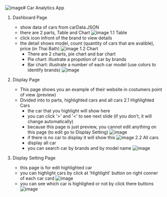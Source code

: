 ![image](https://github.com/user-attachments/assets/f56e2d1b-f7e3-4e2c-ae2c-8d14b4a3dbab)# Car Analytics App

1. Dashboard Page
   - show data of cars from carData.JSON
   - there are 2 parts, Table and Chart
  ![image](https://github.com/user-attachments/assets/e0aa9356-f62b-419f-8ce5-8a7b01279c50)
1.1 Table
    - click icon infront of the brand to view details
    - the detail shows model, count (quantity of cars that are avalible), price (in Thai Bath)
    ![image](https://github.com/user-attachments/assets/f2b81c8f-478f-45bb-8700-c49dc7348aab)
1.2 Chart
      - There are 2 charts, pie chart and bar chart
      - Pie chart: illustrate a propotion of car by brands
      - Bar chart: illustrate a number of each car model (use colors to identify brands)
    ![image](https://github.com/user-attachments/assets/01fff79a-8755-405a-bad0-c4bf511ee873)

2. Display Page
   - This page shows you an example of their website in costumers point of view (preview)
   - Divided into to parts, highlighted cars and all cars
2.1 Highlighted Cars
     - the car that you highlight will show here
     - you can click '>' and '<' to see next slide (if you don't, it will change automatically)
     - because this page is just preview, you cannot edit anything on this page (to edit go to Display Setting)
    ![image](https://github.com/user-attachments/assets/a3649674-4d61-4dae-91e2-5f1b9f402a17)
     - if there is no car to display it will show this
    ![image](https://github.com/user-attachments/assets/2b90d2d1-3351-4e96-9919-a5084866ac7f)
2.2  All cars
     - display all car
     - you can search car by brands and by model name
    ![image](https://github.com/user-attachments/assets/7439bdf2-6b8d-4805-9216-34c517b6c62d)

3. Display Setting Page
   - this page is for edit highlighted car
   - you can highlight cars by click at 'Highlight' button on right conner of each car card
  ![image](https://github.com/user-attachments/assets/377c15c0-3fbb-4911-bbe7-2904170864cc)
   - you can see which car is highlighed or not by click there buttons
  ![image](https://github.com/user-attachments/assets/6d2c2fac-9125-420b-8de0-35a8aa93452b)

